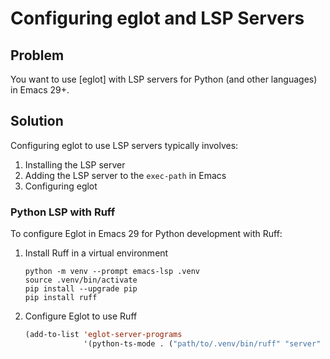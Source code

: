 # Configuring eglot and LSP Servers

## Problem

You want to use [eglot] with LSP servers for Python (and other languages) in
Emacs 29+.


## Solution

Configuring eglot to use LSP servers typically involves:

1. Installing the LSP server
2. Adding the LSP server to the `exec-path` in Emacs
3. Configuring eglot


### Python LSP with Ruff

To configure Eglot in Emacs 29 for Python development with Ruff:

1. Install Ruff in a virtual environment

   ```
   python -m venv --prompt emacs-lsp .venv
   source .venv/bin/activate
   pip install --upgrade pip
   pip install ruff
   ```

2. Configure Eglot to use Ruff

   ```lisp
   (add-to-list 'eglot-server-programs
                '(python-ts-mode . ("path/to/.venv/bin/ruff" "server" "--preview")))
   ```
